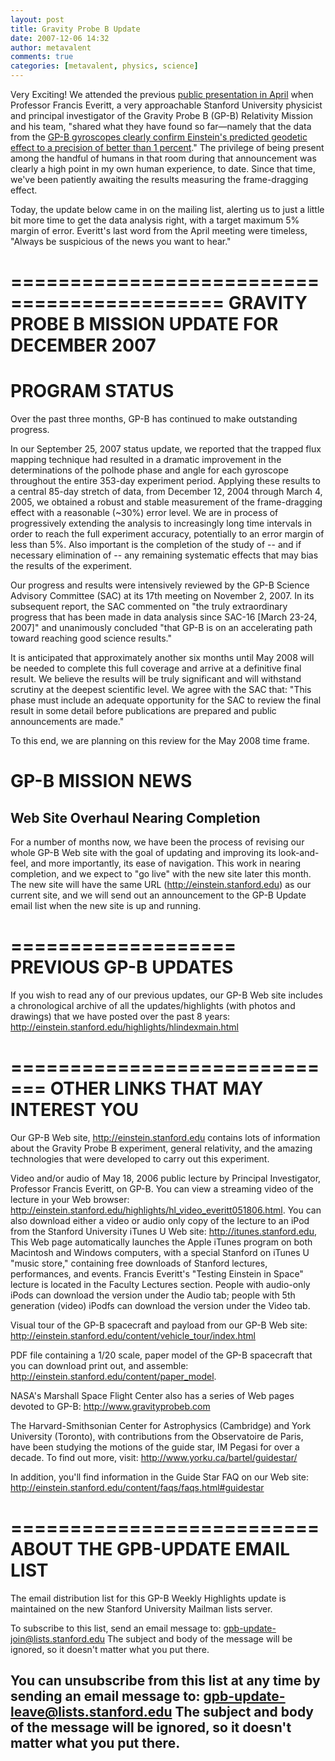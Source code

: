 ```yaml
---
layout: post
title: Gravity Probe B Update
date: 2007-12-06 14:32
author: metavalent
comments: true
categories: [metavalent, physics, science]
---
```

Very Exciting! We attended the previous <a href="http://news-service.stanford.edu/news/2007/april18/aps-041807.html">public presentation in April</a> when Professor Francis Everitt, a very approachable Stanford University physicist and principal investigator of the Gravity Probe B (GP-B) Relativity Mission and his team, "shared what they have found so far—namely that the data from the <a href="http://news-service.stanford.edu/news/2007/april18/aps-041807.html">GP-B gyroscopes clearly confirm Einstein's predicted geodetic effect to a precision of better than 1 percent</a>." The privilege of being present among the handful of humans in that room during that  announcement was clearly a high point in my own human experience, to date. Since that time, we've been patiently awaiting the results measuring the frame-dragging effect.

Today, the update below came in on the mailing list, alerting us to just a little bit more time to get the data analysis right, with a target maximum 5% margin of error. Everitt's last word from the April meeting were timeless, "Always be suspicious of the news you want to hear."

============================================
GRAVITY PROBE B MISSION UPDATE FOR DECEMBER 2007
============================================

PROGRAM STATUS
==============
Over the past three months, GP-B has continued to make outstanding progress.

In our September 25, 2007 status update, we reported that the trapped flux mapping technique had resulted in a dramatic improvement in the determinations of the polhode phase and angle for each gyroscope throughout the entire 353-day experiment period. Applying these results to a central 85-day stretch of data, from December 12, 2004 through March 4, 2005, we obtained a robust and stable measurement of the frame-dragging effect with a reasonable (~30%) error level. We are in process of progressively extending the analysis to increasingly long time intervals in order to reach the full experiment accuracy, potentially to an error margin of less than 5%. Also important is the completion of the study of -- and if necessary elimination of -- any remaining systematic effects that may bias the results of the experiment. 

Our progress and results were intensively reviewed by the GP-B  Science Advisory Committee (SAC) at its 17th meeting on November 2,  2007. In its subsequent report, the SAC commented on "the truly  extraordinary progress that has been made in data analysis since SAC-16 [March  23-24, 2007]" and unanimously concluded "that GP-B is on an accelerating path toward reaching good science results."

It is anticipated that approximately another six months until May 2008 will be needed to complete this full coverage and arrive at a definitive final result. We believe the results will be truly significant and will withstand scrutiny at the deepest scientific level. We agree with the SAC that: "This phase must include an adequate opportunity for the SAC to review the final result in some detail before publications are prepared and public announcements are made."

To this end, we are planning on this review for the May 2008 time frame.

GP-B MISSION NEWS
===============

Web Site Overhaul Nearing Completion
-------------------------------------------------
For a number of months now, we have been the process of revising our whole GP-B Web site with the goal of updating and improving its look-and-feel, and more importantly, its ease of navigation. This work in nearing completion, and we expect to "go live" with the new site later this month. The new site will have the same URL (http://einstein.stanford.edu) as our current site, and we will send out an announcement to the GP-B Update email list when the new site is up and running.

===================
PREVIOUS GP-B UPDATES
===================
If you wish to read any of our previous updates, our GP-B Web site includes a chronological archive of all the updates/highlights (with photos and drawings) that we have posted over the past 8 years: http://einstein.stanford.edu/highlights/hlindexmain.html

=============================
OTHER LINKS THAT MAY INTEREST YOU
=============================

Our GP-B Web site, http://einstein.stanford.edu contains lots of information about the Gravity Probe B experiment, general relativity, and the amazing technologies that were developed to carry out this experiment.

Video and/or audio of May 18, 2006 public lecture by Principal Investigator, Professor Francis Everitt, on GP-B. You can view a streaming video of the lecture in your Web browser: http://einstein.stanford.edu/highlights/hl_video_everitt051806.html. You can also download either a video or audio only copy of the lecture to an iPod from the Stanford University iTunes U Web site: http://itunes.stanford.edu, This Web page automatically launches the Apple iTunes program on both Macintosh and Windows computers, with a special Stanford on iTunes U "music store," containing free downloads of Stanford lectures, performances, and events. Francis Everitt's "Testing Einstein in Space" lecture is located in the Faculty Lectures section. People with audio-only iPods can download the version under the Audio tab; people with 5th generation (video) iPodfs can download the version under the Video tab.

Visual tour of the GP-B spacecraft and payload from our GP-B Web site: http://einstein.stanford.edu/content/vehicle_tour/index.html

PDF file containing a 1/20 scale, paper model of the GP-B spacecraft that you can download  print out, and assemble: http://einstein.stanford.edu/content/paper_model.

NASA's Marshall Space Flight Center also has a series of Web pages devoted to GP-B:  http://www.gravityprobeb.com

The Harvard-Smithsonian Center for Astrophysics (Cambridge) and York University (Toronto), with contributions from the Observatoire de Paris, have been studying the motions of the guide star, IM Pegasi for over a decade.  To find out more, visit: http://www.yorku.ca/bartel/guidestar/

In addition, you'll find information in the Guide Star FAQ on our Web site:  http://einstein.stanford.edu/content/faqs/faqs.html#guidestar

==========================
ABOUT THE GPB-UPDATE EMAIL LIST
==========================
The email distribution list for this GP-B Weekly Highlights update is maintained on the new Stanford University Mailman lists server.

To subscribe to this list, send an email message to:
gpb-update-join@lists.stanford.edu
The subject and body of the message will be ignored, so it doesn't 
matter what you put there.

You can unsubscribe from this list at any time by sending an email 
message to: gpb-update-leave@lists.stanford.edu
The subject and body of the message will be ignored, so it doesn't 
matter what you put there.
-- 

